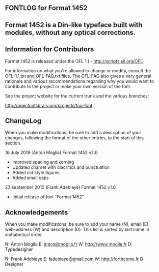FONTLOG for Format 1452
-------------------

Format 1452 is a Din-like typeface built with modules, without any optical corrections.
--------------------------

Information for Contributors
------------------------------

Format 1452 is released under the OFL 1.1 - http://scripts.sil.org/OFL

For information on what you're allowed to change or modify, consult the
OFL-1.1.txt and OFL-FAQ.txt files. The OFL-FAQ also gives a very general
rationale and various recommendations regarding why you would want to
contribute to the project or make your own version of the font.

See the project website for the current trunk and the various branches:

http://openfontlibrary.org/projects/foo-font


ChangeLog
----------

When you make modifications, be sure to add a description of your changes,
following the format of the other entries, to the start of this section.

16 July 2019 (Anton Moglia) Format 1452 v2.0
- Improved spacing and kerning
- Updated charset with diacritics and punctuation
- Added old style figures
- Added small caps

23 september 2010 (Frank Adebiaye) Format 1452 v1.0
- Initial release of font "Format 1452"


Acknowledgements
-------------------------

When you make modifications, be sure to add your name (N), email (E),
web-address (W) and description (D). This list is sorted by last name in
alphabetical order.

N: Anton Moglia
E: anton@moglia.fr
W: http://www.moglia.fr
D: Typedesigner

N: Frank Adebiaye
E: fadebiaye@gmail.com
W: http://forthcome.fr
D: Designer
